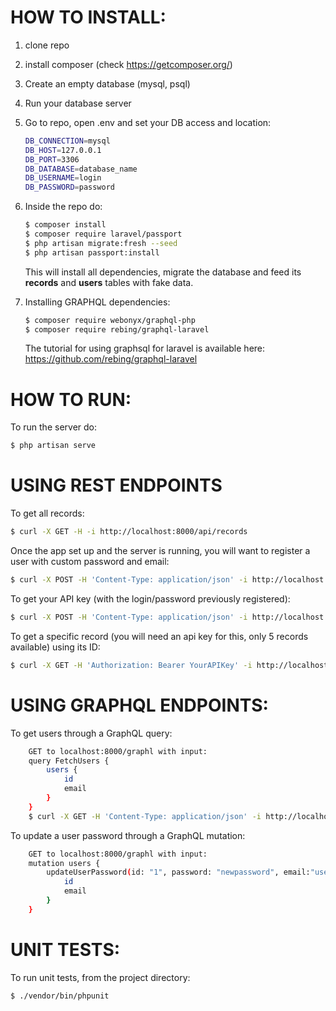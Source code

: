 # HOW TO INSTALL:
1) clone repo
2) install composer (check https://getcomposer.org/)
3) Create an empty database (mysql, psql)
4) Run your database server
5) Go to repo, open .env and set your DB access and location:
    ```sh
	DB_CONNECTION=mysql
    DB_HOST=127.0.0.1
    DB_PORT=3306
    DB_DATABASE=database_name
    DB_USERNAME=login
    DB_PASSWORD=password
    ```
6) Inside the repo do: 
    ```sh
	$ composer install
	$ composer require laravel/passport
	$ php artisan migrate:fresh --seed
	$ php artisan passport:install	
    ```
    This will install all dependencies, migrate the database and feed its **records** and **users** tables with fake data.

7) Installing GRAPHQL dependencies:
    ```sh
    $ composer require webonyx/graphql-php
    $ composer require rebing/graphql-laravel
    ```
    The tutorial for using graphsql for laravel is available here: https://github.com/rebing/graphql-laravel
    
# HOW TO RUN:
To run the server do:
```sh
$ php artisan serve
```

# USING REST ENDPOINTS
To get all records:
```sh
$ curl -X GET -H -i http://localhost:8000/api/records
```

Once the app set up and the server is running, you will want to register a user with custom password and email:
```sh
$ curl -X POST -H 'Content-Type: application/json' -i http://localhost:8000/api/register --data '{"email": "email","password": "pwd","c_password": "pwd","name": "user Name"}'
```

To get your API key (with the login/password previously registered):
```sh
$ curl -X POST -H 'Content-Type: application/json' -i http://localhost:8000/api/login --data '{"email": "email","password": "pwd"}'
```

To get a specific record (you will need an api key for this, only 5 records available) using its ID:
```sh
$ curl -X GET -H 'Authorization: Bearer YourAPIKey' -i http://localhost:8000/api/records/1
```

# USING GRAPHQL ENDPOINTS:
To get users through a GraphQL query:
```sh
    GET to localhost:8000/graphl with input:
    query FetchUsers {
        users {
            id
            email
        }
    }
    $ curl -X GET -H 'Content-Type: application/json' -i http://localhost:8000/graphql --data '{ "query": "{ users { id email } }" }'
```

To update a user password through a GraphQL mutation:
```sh
    GET to localhost:8000/graphl with input:
    mutation users {
        updateUserPassword(id: "1", password: "newpassword", email:"user@email.com") {
            id
            email
        }
    }
```

# UNIT TESTS:
To run unit tests, from the project directory:
```sh
$ ./vendor/bin/phpunit
```

